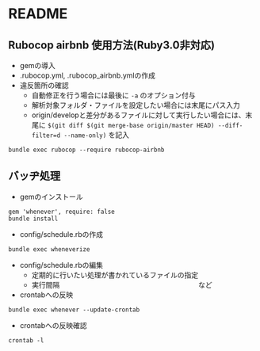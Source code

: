 # README

## Rubocop airbnb 使用方法(Ruby3.0非対応)
- gemの導入
- .rubocop.yml, .rubocop_airbnb.ymlの作成
- 違反箇所の確認
  - 自動修正を行う場合には最後に ```-a``` のオプション付与
  - 解析対象フォルダ・ファイルを設定したい場合には末尾にパス入力
  - origin/developと差分があるファイルに対して実行したい場合には、末尾に ```$(git diff $(git merge-base origin/master HEAD) --diff-filter=d --name-only)``` を記入
```
bundle exec rubocop --require rubocop-airbnb
```

## バッヂ処理
- gemのインストール
```
gem 'whenever', require: false
bundle install
```
- config/schedule.rbの作成
```
bundle exec wheneverize
```
- config/schedule.rbの編集
  - 定期的に行いたい処理が書かれているファイルの指定
  - 実行間隔　　　　　　　　　　　　　　　　　　　　など
- crontabへの反映
```
bundle exec whenever --update-crontab
```
- crontabへの反映確認
```
crontab -l
```
